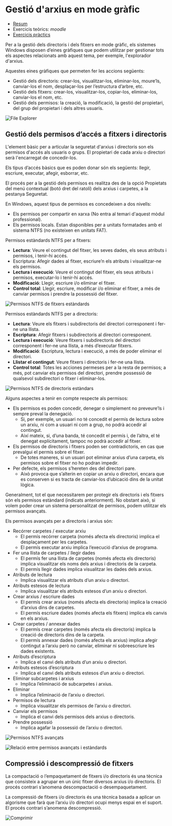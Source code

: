 Gestió d'arxius en mode gràfic
====================================


* [Resum](https://gitpitch.com/jrodr236/som/master?p=GestioDArxiusEnModeGrafic)
* Exercicis teòrics: _moodle_
* [Exercicis pràctics](ExercicisGestioDArxiusEnModeGrafic.md)

Per a la gestió dels directoris i dels fitxers en mode gràfic, els sistemes Windows disposen d’eines gràfiques que podem utilitzar per gestionar tots els aspectes relacionats amb aquest tema, per exemple, l'explorador d'arxius.

Aquestes eines gràfiques que permeten fer les accions següents:
* Gestió dels directoris: crear-los, visualitzar-los, eliminar-los, moure’ls, canviar-los el nom, desplaçar-los per l’estructura d’arbre, etc.
* Gestió dels fitxers: crear-los, visualitzar-los, copiar-los, eliminar-los, canviar-los el nom, etc.
* Gestió dels permisos: la creació, la modificació, la gestió del propietari, del grup del propietari i dels altres usuaris.

![File Explorer](https://kbdevstorage1.blob.core.windows.net/asset-blobs/11934_en-us_2)

Gestió dels permisos d’accés a fitxers i directoris
------------------------------

L'element bàsic per a articular la seguretat d'arxius i directoris son els permisos d'accés als usuaris o grups. El propietari de cada arxiu o directori serà l'encarregat de concedir-los.

Els tipus d’accés bàsics que es poden donar són els següents: llegir, escriure, executar, afegir, esborrar, etc.

El procés per a la gestió dels permisos es realitza des de la opció Propietats del menú contextual (botó dret del ratolí) dels arxius i carpetes, a la pestanya Seguretat.

En Windows, aquest tipus de permisos es concedeixen a dos nivells:
* Els permisos per compartir en xarxa (No entra al temari d'aquest mòdul professional).
* Els permisos locals. Estan disponibles per a unitats formatades amb el sistema NTFS (no existeixen en unitats FAT).

Permisos estàndards NTFS per a fitxers:
* **Lectura**: Veure el contingut del fitxer, les seves dades, els seus atributs i permisos, i tenir-hi accés.
* Escriptura: Afegir dades al fitxer, escriure’n els atributs i visualitzar-ne els permisos.
* **Lectura i execució**: Veure el contingut del fitxer, els seus atributs i permisos, executar-lo i tenir-hi accés.
* **Modificació**: Llegir, escriure i/o eliminar el fitxer.
* **Control total**: Llegir, escriure, modificar i/o eliminar el fitxer, a més de canviar permisos i prendre la possessió del fitxer.

![Permisos NTFS de fitxers estàndards](https://www.sqa.org.uk/e-learning/ClientOS02CD/images/pic002.jpg)

Permisos estàndards NTFS per a directoris:
* **Lectura**: Veure els fitxers i subdirectoris del directori corresponent i fer-ne una llista.
* **Escriptura**: Afegir fitxers i subdirectoris al directori corresponent.
* **Lectura i execució**: Veure fitxers i subdirectoris del directori corresponent i fer-ne una llista, a més d’executar fitxers.
* **Modificació**: Escriptura, lectura i execució, a més de poder eliminar el directori.
* **Llistar el contingut**: Veure fitxers i directoris i fer-ne una llista.
* **Control total**: Totes les acciones permeses per a la resta de permisos; a més, pot canviar els permisos del directori, prendre possessió de qualsevol subdirectori o fitxer i eliminar-los.

![Permisos NTFS de directoris estàndars](https://tr1.cbsistatic.com/hub/i/2015/05/07/c36496db-f4aa-11e4-940f-14feb5cc3d2a/a-2012-10-30_17-28-08.png)

Alguns aspectes a tenir en compte respecte als permisos:
* Els permisos es poden concedir, denegar o simplement no preveure’ls i sempre preval la denegació.
    - Si, per exemple, un usuari no té concedit el permís de lectura sobre un arxiu, ni com a usuari ni com a grup, no podrà accedir al contingut.
    - Així mateix, si, d’una banda, té concedit el permís i, de l’altra, el té denegat explícitament, tampoc no podrà accedir al fitxer.
* Els permisos de directoris i fitxers poden ser contradictoris, en cas que prevalgui el permís sobre el fitxer.
    - De totes maneres, si un usuari pot eliminar arxius d’una carpeta, els permisos sobre el fitxer no ho podran impedir.
* Per defecte, els permisos s’hereten des del directori pare.
    - Això provoca que s’alterin en copiar un arxiu o directori, encara que es conserven si es tracta de canviar-los d’ubicació dins de la unitat lògica.

Generalment, tot el que necessitarem per protegir els directoris i els fitxers són els permisos estàndard (indicats anteriorment). No obstant això, si volem poder crear un sistema personalitzat de permisos, podem utilitzar els permisos avançats.

Els permisos avançats per a directoris i arxius són:
* Recórrer carpetes / executar arxiu
    - El permís recórrer carpeta (només afecta els directoris) implica el desplaçament per les carpetes.
    - El permís executar arxiu implica l’execució d’arxius de programa.
* Fer una llista de carpetes / llegir dades
    - El permís fer una llista de carpetes (només afecta els directoris) implica visualitzar els noms dels arxius i directoris de la carpeta.
    - El permís llegir dades implica visualitzar les dades dels arxius.
* Atributs de lectura
    - Implica visualitzar els atributs d’un arxiu o directori.
* Atributs estesos de lectura
    - Implica visualitzar els atributs estesos d’un arxiu o directori.
* Crear arxius / escriure dades
    - El permís crear arxius (només afecta els directoris) implica la creació d’arxius dins de carpetes.
    - El permís escriure dades (només afecta els fitxers) implica els canvis en els arxius.
* Crear carpetes / annexar dades
    - El permís crear carpetes (només afecta els directoris) implica la creació de directoris dins de la carpeta.
    - El permís annexar dades (només afecta els arxius) implica afegir contingut a l’arxiu però no canviar, eliminar ni sobreescriure les dades existents.
* Atributs d’escriptura
    - Implica el canvi dels atributs d’un arxiu o directori.
* Atributs estesos d’escriptura
    - Implica el canvi dels atributs estesos d’un arxiu o directori.
* Eliminar subcarpetes i arxius
    - Implica l’eliminació de subcarpetes i arxius.
* Eliminar
    - Implica l’eliminació de l’arxiu o directori.
* Permisos de lectura
    - Implica visualitzar els permisos de l’arxiu o directori.
* Canviar els permisos
    - Implica el canvi dels permisos dels arxius o directoris.
* Prendre possessió
    - Implica agafar la possessió de l’arxiu o directori.

![Permisos NTFS avançats](http://www.petenetlive.com/wp-content/uploads/2015/11/005-Add-NTFS-Permission-Everyone.png)

![Relació entre permisos avançats i estàndards](http://www.idp.net/ntfs/Table5.gif)

Compressió i descompressió de fitxers
-------------------------------

La compactació o l’empaquetament de fitxers i/o directoris és una tècnica que consisteix a agrupar en un únic fitxer diversos arxius i/o directoris. El procés contrari s’anomena descompactació o desempaquetament.

La compressió de fitxers i/o directoris és una tècnica basada a aplicar un algorisme que farà que l’arxiu i/o directori ocupi menys espai en el suport. El procés contrari s’anomena descompressió.

![Comprimir](http://cdn2.windows10themes.net/pics/create-a-zip-file-for-single-item.jpg)